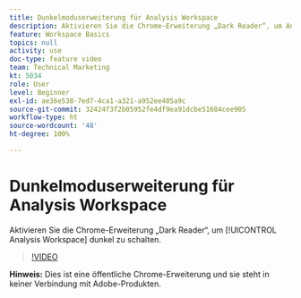 ```yaml
---
title: Dunkelmoduserweiterung für Analysis Workspace
description: Aktivieren Sie die Chrome-Erweiterung „Dark Reader“, um Analysis Workspace dunkel zu schalten.
feature: Workspace Basics
topics: null
activity: use
doc-type: feature video
team: Technical Marketing
kt: 5034
role: User
level: Beginner
exl-id: ae36e538-7ed7-4ca1-a321-a952ee405a9c
source-git-commit: 32424f3f2b05952fe4df9ea91dcbe51684cee905
workflow-type: ht
source-wordcount: '48'
ht-degree: 100%

---
```


# Dunkelmoduserweiterung für Analysis Workspace

Aktivieren Sie die Chrome-Erweiterung „Dark Reader“, um [!UICONTROL Analysis Workspace] dunkel zu schalten.

>[!VIDEO](https://video.tv.adobe.com/v/33774/?quality=12)

**Hinweis:** Dies ist eine öffentliche Chrome-Erweiterung und sie steht in keiner Verbindung mit Adobe-Produkten.
